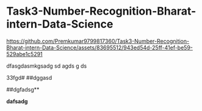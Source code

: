 # Task3-Number-Recognition-Bharat-intern-Data-Science

https://github.com/Premkumar9799817360/Task3-Number-Recognition-Bharat-intern-Data-Science/assets/83695512/943ed54d-25ff-41ef-be59-529abe1c5291



dfasgdasmkgsadg
sd
agds
g
ds

33fgd#
##dggasd


##dgfadsg**

**dafsadg**
